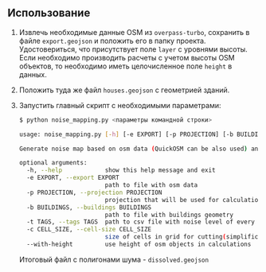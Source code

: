 ## Использование

1. Извлечь необходимые данные OSM из `overpass-turbo`, сохранить в файле `export.geojson` и
положить его в папку проекта. Удостовериться, что присутствует поле `layer` с уровнями высоты. Если необходимо производить расчеты с учетом высоты OSM объектов,
то необходимо иметь целочисленное поле `height` в данных.


2. Положить туда же файл `houses.geojson` с геометрией зданий.


3. Запустить главный скрипт с необходимыми параметрами:
    ```bash
   $ python noise_mapping.py <параметры командной строки>
    ```
   ```bash
   usage: noise_mapping.py [-h] [-e EXPORT] [-p PROJECTION] [-b BUILDINGS] [-t TAGS] [-c CELL_SIZE] [--with-height]

   Generate noise map based on osm data (QuickOSM can be also used) and buildings geometry
   
   optional arguments:
     -h, --help            show this help message and exit
     -e EXPORT, --export EXPORT
                           path to file with osm data
     -p PROJECTION, --projection PROJECTION
                           projection that will be used for calculations(data on input and output is always in 4326)
     -b BUILDINGS, --buildings BUILDINGS
                           path to file with buildings geometry
     -t TAGS, --tags TAGS  path to csv file with noise level of every type of object
     -c CELL_SIZE, --cell-size CELL_SIZE
                           size of cells in grid for cutting(simplification) of resulting polygons
     --with-height         use height of osm objects in calculations
   ```
    Итоговый файл с полигонами шума - `dissolved.geojson`

